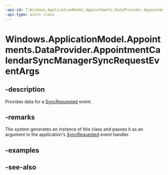 ```yaml
---
-api-id: T:Windows.ApplicationModel.Appointments.DataProvider.AppointmentCalendarSyncManagerSyncRequestEventArgs
-api-type: winrt class
---
```


<!-- Class syntax.
public class AppointmentCalendarSyncManagerSyncRequestEventArgs : Windows.ApplicationModel.Appointments.DataProvider.IAppointmentCalendarSyncManagerSyncRequestEventArgs
-->

# Windows.ApplicationModel.Appointments.DataProvider.AppointmentCalendarSyncManagerSyncRequestEventArgs

## -description
Provides data for a [SyncRequested](appointmentdataproviderconnection_syncrequested.md) event.

## -remarks
The system generates an instance of this class and passes it as an argument to the application's [SyncRequested](appointmentdataproviderconnection_syncrequested.md) event handler.

## -examples

## -see-also
